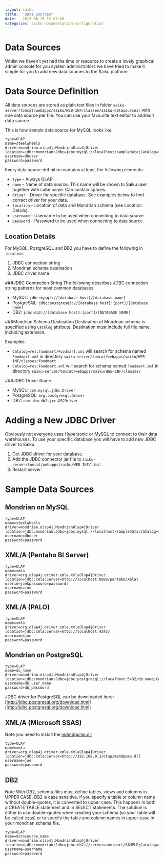 ```yaml
---
layout: saiku
title:  "Data Sources"
date:   2013-08-15 12:02:09
categories: saiku documentation configuration
---
```


Data Sources
========================

Whilst we haven't yet had the time or resource to create a lovely graphical admin console for you system administrators we have tried to make it simple for you to add new data sources to the Saiku platform.

Data Source Definition
=========================
All data sources are stored as plain text files in folder `saiku-server/tomcat/webapps/saiku/WEB-INF/classes/saiku-datasources/` with one data source per file. You can use your favourite text editor to add/edit data source.

This is how sample data source for MySQL looks like:
 
    type=OLAP
    name=steelwheels
    driver=mondrian.olap4j.MondrianOlap4jDriver
    location=jdbc:mondrian:Jdbc=jdbc:mysql://localhost/sampledata;Catalog=res:foodmart/Foodmart.xml;JdbcDrivers=com.mysql.jdbc.Driver;
    username=dbuser
    password=password

Every data source definition contains at least the following elements:

 - `type` - Always OLAP.
 - `name` - Name of data source. This name will be shown to Saiku user together with cube name. Can contain spaces.
 - `driver` - Driver for specific database. See examples below to find correct driver for your data.
 - `location` - Location of data and Mondrian schema (see Location Details).
 - `username` - Username to be used when connecting to data source.
 - `password` - Password to be used when connecting to data source.

Location Details
-----------------
For MySQL, PostgreSQL and DB2 you have to define the following in `location`:

  1. JDBC connection string
  2. Mondrian schema destination
  3. JDBC driver name 
 
###JDBC Connection String
The following describes JDBC connection string patterns for most common databases:

 - MySQL: `jdbc:mysql://[database host]/[database name]`
 - PostgreSQL: `jdbc:postgresql://[database host]:[port]/[database name]`
 - DB2: `jdbc:db2://[database host]:[port]/[DATABASE NAME]`
 
###Mondrian Schema Destination
Destination of Mondrian schema is specified using `Catalog` attribute. Destination must include full file name, including extension.

Examples:

 - `Catalog=res:foodmart/Foodmart.xml` will search for schema named `Foodmart.xml` in directory `saiku-server/tomcat/webapps/saiku/WEB-INF/classes/foodmart`
 - `Catalog=res:Foodmart.xml` will search for schema named `Foodmart.xml` in directory `saiku-server/tomcat/webapps/saiku/WEB-INF/classes/` 

###JDBC Driver Name

 - MySQL: `com.mysql.jdbc.Driver`
 - PostgreSQL: `org.postgresql.Driver`
 - DB2: `com.ibm.db2.jcc.DB2Driver`
  
 Adding a New JDBC Driver
========================

Obviously not everyone uses Hypersonic or MySQL to connect to their data warehouses. To use your specific database you will have to add new JDBC driver to Saiku:

  1. Get JDBC driver for your database.
  2. Add the JDBC connector jar file to `saiku-server/tomcat/webapps/saiku/WEB-INF/lib/`.
  3. Restart server.

Sample Data Sources
===================

Mondrian on MySQL
-----------------

    type=OLAP
    name=steelwheels
    driver=mondrian.olap4j.MondrianOlap4jDriver
    location=jdbc:mondrian:Jdbc=jdbc:mysql://localhost/sampledata;Catalog=res:foodmart/Foodmart.xml;JdbcDrivers=com.mysql.jdbc.Driver;
    username=dbuser
    password=password

XML/A (Pentaho BI Server)
-------------------------

    type=OLAP
    name=xmla
    driver=org.olap4j.driver.xmla.XmlaOlap4jDriver
    location=jdbc:xmla:Server=http://localhost:8080/pentaho/Xmla?userid=joe&password=password;
    username=joe
    password=password

XML/A (PALO)
------------

    type=OLAP
    name=xmla
    driver=org.olap4j.driver.xmla.XmlaOlap4jDriver
    location=jdbc:xmla:Server=http://localhost:4242/
    username=joe
    password=password

Mondrian on PostgreSQL
----------------------

    type=OLAP
    name=db_name
    driver=mondrian.olap4j.MondrianOlap4jDriver
    location=jdbc:mondrian:Jdbc=jdbc:postgresql://localhost:5432/db_name;Catalog=res:foodmart/Foodmart.xml;JdbcDrivers=org.postgresql.Driver;
    username=db_user_name
    password=db_password
    
JDBC driver for PostgreSQL can be downloaded here: [http://jdbc.postgresql.org/download.html](http://jdbc.postgresql.org/download.html)

XML/A (Microsoft SSAS)
----------------------

Note
you need to install the [mdmdpump.dll](http://technet.microsoft.com/en-us/library/cc917711.aspx)

    type=OLAP
    name=xmla
    driver=org.olap4j.driver.xmla.XmlaOlap4jDriver
    location=jdbc:xmla:Server=http://192.168.0.1/olap/msmdpump.dll
    username=joe
    password=password

DB2
---

Note
With DB2, schema files must define tables, views and columns in UPPER CASE. DB2 is case sensitive. If you specify a table or column name without double-quotes, it is converted to upper case. This happens in both a CREATE TABLE statement and in SELECT statements. The solution is either to use double-quotes when creating your schema (so your table will be called czas) or to specify the table and column names in upper-case in your mondrian schema file.

    type=OLAP
    name=datasource_name
    driver=mondrian.olap4j.MondrianOlap4jDriver
    location=jdbc:mondrian:Jdbc=jdbc:db2://servername:port/SAMPLE;Catalog=res:foodmart/Foodmart.xml;JdbcDrivers=com.ibm.db2.jcc.DB2Driver;
    username=username
    password=password
    
    
    